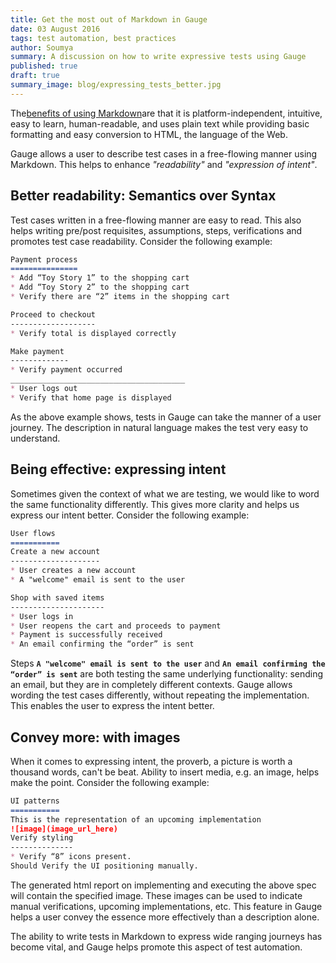 ```yaml
---
title: Get the most out of Markdown in Gauge
date: 03 August 2016
tags: test automation, best practices
author: Soumya
summary: A discussion on how to write expressive tests using Gauge
published: true
draft: true
summary_image: blog/expressing_tests_better.jpg
---
```

The[benefits of using Markdown](https://www.quora.com/What-are-the-benefits-to-using-Markdown/answer/Eric-Lauritzen?srid=umwAo)are that it is platform-independent, intuitive, easy to learn, human-readable, and uses plain text while providing basic formatting and easy conversion to HTML, the language of the Web.

Gauge allows a user to describe test cases in a free-flowing manner using Markdown. This helps to enhance *"readability"* and *"expression of intent"*.

Better readability: Semantics over Syntax
-----------------------------------------
Test cases written in a free-flowing manner are easy to read. This also helps writing pre/post requisites, assumptions, steps, verifications and promotes test case readability. Consider the following example:

```markdown
Payment process
===============
* Add “Toy Story 1” to the shopping cart
* Add “Toy Story 2” to the shopping cart
* Verify there are “2” items in the shopping cart

Proceed to checkout
-------------------
* Verify total is displayed correctly

Make payment
-------------
* Verify payment occurred
_______________________________________
* User logs out
* Verify that home page is displayed
```

As the above example shows, tests in Gauge can take the manner of a user journey. The description in natural language makes the test very easy to understand.

Being effective: expressing intent
----------------------------------
Sometimes given the context of what we are testing, we would like to word the same functionality differently. This gives more clarity and helps us express our intent better. Consider the following example:

```markdown
User flows
===========
Create a new account
--------------------
* User creates a new account
* A "welcome" email is sent to the user

Shop with saved items
---------------------
* User logs in
* User reopens the cart and proceeds to payment
* Payment is successfully received
* An email confirming the “order” is sent
```

Steps **`A "welcome" email is sent to the user`** and **`An email confirming the “order” is sent`** are both testing the same underlying functionality: sending an email, but they are in completely different contexts. Gauge allows wording the test cases differently, without repeating the implementation. This enables the user to express the intent better.

Convey more: with images
------------------------
When it comes to expressing intent, the proverb, a picture is worth a thousand words, can't be beat. Ability to insert media, e.g. an image, helps make the point. Consider the following example:

```markdown
UI patterns
===========
This is the representation of an upcoming implementation
![image](image_url_here)
Verify styling
--------------
* Verify “8” icons present.
Should Verify the UI positioning manually.
```
The generated html report on implementing and executing the above spec will contain the specified image. These images can be used to indicate manual verifications, upcoming implementations, etc. This feature in Gauge helps a user convey the essence more effectively than a description alone.

The ability to write tests in Markdown to express wide ranging journeys has become vital, and Gauge helps promote this aspect of test automation.
